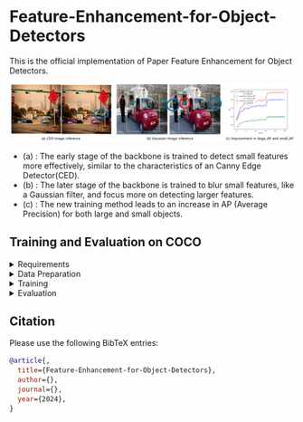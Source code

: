 # Feature-Enhancement-for-Object-Detectors

This is the official implementation of Paper Feature Enhancement for Object Detectors.

![no msg](./Figure/README-main.png)

* (a) : The early stage of the backbone is trained to detect small features more effectively, similar to the characteristics of an Canny Edge Detector(CED).
* (b) : The later stage of the backbone is trained to blur small features, like a Gaussian filter, and focus more on detecting larger features.
* (c) : The new training method leads to an increase in AP (Average Precision) for both large and small objects.


## Training and Evaluation on COCO

<details>
  <summary>Requirements</summary>
  We conducted experiments on the following environment:

  - python 3.11.9
  - pytorch 2.0.1, torchvision 0.15.2
  - CUDA 12.4
</details>

<details>
  <summary>Data Preparation</summary>
  Download COCO train and val images from https://cocodataset.org.
  </br>We expect the directory structure to be as follows:
  
  ``` 
  path/to/coco/
    ├── annotations/
    │   ├── instances_train2017.json
    │   └── instances_val2017.json
    ├── train2017/
    │   ├── 000000000009.jpg
    │   ├── 000000000025.jpg
    │   └── ...
    └── val2017/
        ├── 000000000139.jpg
        ├── 000000000285.jpg
        └── ... 
  ```
</details>

<details>
  <summary>Training</summary>
  To train RetinaNet with Feature-Enhancement, run the following command:
  </br>(If the number of GPUs used is different, the learning rate should be adjusted accordingly. Refer to the PyTorch Detection Training in <a href="https://github.com/LeeHyungSeop/Feature-Enhancement-for-Object-Detectors/blob/main/RetinaNet/train.py">train.py</a> for details.)

  ```
  torchrun --nproc_per_node=2 train.py \
  --dataset coco --data-path=<path to coco> --model my_retinanet_resnet50_fpn \
  --epochs 26 --lr-steps 16 22 --aspect-ratio-group-factor 3 \
  --lr 0.005 --batch-size 2 --world-size 2 \
  --weights-backbone ResNet50_Weights.IMAGENET1K_V1 \
  --output-dir <checkpoint directory>
  ```
</details>

<details>
  <summary>Evaluation</summary>
  To evaluate the pretrained RetinaNet, run the following command:
  
  ```
  python train.py --test-only \
  --dataset coco --data-path=/media/data/coco --model my_retinanet_resnet50_fpn \
  --weights-path <weights file> 
  ```
</details>


## Citation

Please use the following BibTeX entries:

``` bibtex
@article{,
  title={Feature-Enhancement-for-Object-Detectors},
  author={},
  journal={},
  year={2024},
}
```
